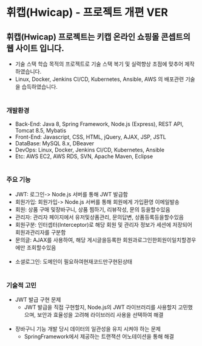 # 휘캡(Hwicap) - 프로젝트 개편 VER
## 휘캡(Hwicap) 프로젝트는 키캡 온라인 쇼핑몰 콘셉트의 웹 사이트 입니다.
- 기술 스택 학습 목적의 프로젝트로 기술 스택 복기 및 실력향상 초점에 맞추어 제작하였습니다.
- Linux, Docker, Jenkins CI/CD, Kubernetes, Ansible, AWS 의 배포관련 기술을 습득하였습니다.
<br><br/>
### 개발환경
- Back-End: Java 8, Spring Framework, Node.js (Express), REST API, Tomcat 8.5, Mybatis
- Front-End: Javascript, CSS, HTML, jQuery, AJAX, JSP, JSTL
- DataBase: MySQL 8.x, DBeaver
- DevOps: Linux, Docker, Jenkins CI/CD, Kubernetes, Ansible
- Etc:  AWS EC2, AWS RDS, SVN, Apache Maven, Eclipse
<br><br/>
### 주요 기능
- JWT: 로그인-> Node.js 서버를 통해 JWT 발급함
- 회원가입: 회원가입-> Node.js 서버를 통해 회원에게 가입환영 이메일발송
- 회원: 상품 구매 및장바구니, 상품 찜하기, 리뷰작성, 문의 등을할수있음
- 관리자: 관리자 페이지에서 유저및상품관리, 문의답변, 상품등록등을할수있음
- 회원구분: 인터셉터(Interceptor)로 해당 회원 및 관리자 정보가 세션에 저장되어 회원과관리자를
구분함
- 문의글: AJAX를 사용하여, 해당 게시글을등록한 회원과로그인한회원이일치할경우에만
조회할수있음
<br><br/>
- 소셜로그인: 도메인이 필요하여현재코드만구현된상태
<br><br/>
### 기술적 고민
- JWT 발급 구현 문제
   - JWT 발급을 직접 구현할지, Node.js의 JWT 라이브러리를 사용할지 고민했으며, 보안과 효율성을 고려해 라이브러리 사용을 선택하여 해결
<br><br/>  
- 장바구니 기능 개발 당시 데이터의 일관성을 유지 시켜야 하는 문제
   - SpringFramework에서 제공하는 트랜잭션 어노테이션을 통해 해결
